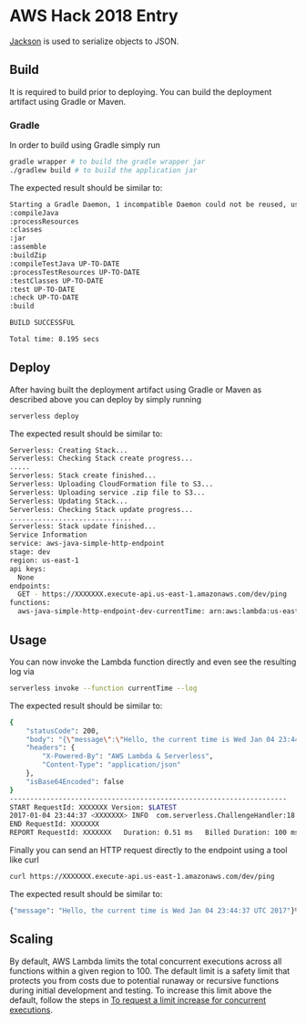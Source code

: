 <!--
title: AWS Hack 2018 Entry: Good Choice Gamification - backend

-->
# AWS Hack 2018 Entry


[Jackson](https://github.com/FasterXML/jackson) is used to serialize objects to JSON.


## Build

It is required to build prior to deploying. You can build the deployment artifact using Gradle or Maven.

### Gradle

In order to build using Gradle simply run

```bash
gradle wrapper # to build the gradle wrapper jar
./gradlew build # to build the application jar
```

The expected result should be similar to:

```bash
Starting a Gradle Daemon, 1 incompatible Daemon could not be reused, use --status for details
:compileJava
:processResources
:classes
:jar
:assemble
:buildZip
:compileTestJava UP-TO-DATE
:processTestResources UP-TO-DATE
:testClasses UP-TO-DATE
:test UP-TO-DATE
:check UP-TO-DATE
:build

BUILD SUCCESSFUL

Total time: 8.195 secs
```

## Deploy

After having built the deployment artifact using Gradle or Maven as described above you can deploy by simply running

```bash
serverless deploy
```

The expected result should be similar to:

```bash
Serverless: Creating Stack...
Serverless: Checking Stack create progress...
.....
Serverless: Stack create finished...
Serverless: Uploading CloudFormation file to S3...
Serverless: Uploading service .zip file to S3...
Serverless: Updating Stack...
Serverless: Checking Stack update progress...
..............................
Serverless: Stack update finished...
Service Information
service: aws-java-simple-http-endpoint
stage: dev
region: us-east-1
api keys:
  None
endpoints:
  GET - https://XXXXXXX.execute-api.us-east-1.amazonaws.com/dev/ping
functions:
  aws-java-simple-http-endpoint-dev-currentTime: arn:aws:lambda:us-east-1:XXXXXXX:function:aws-java-simple-http-endpoint-dev-currentTime

```

## Usage

You can now invoke the Lambda function directly and even see the resulting log via

```bash
serverless invoke --function currentTime --log
```

The expected result should be similar to:

```bash
{
    "statusCode": 200,
    "body": "{\"message\":\"Hello, the current time is Wed Jan 04 23:44:37 UTC 2017\"}",
    "headers": {
        "X-Powered-By": "AWS Lambda & Serverless",
        "Content-Type": "application/json"
    },
    "isBase64Encoded": false
}
--------------------------------------------------------------------
START RequestId: XXXXXXX Version: $LATEST
2017-01-04 23:44:37 <XXXXXXX> INFO  com.serverless.ChallengeHandler:18 - received: {}
END RequestId: XXXXXXX
REPORT RequestId: XXXXXXX	Duration: 0.51 ms	Billed Duration: 100 ms 	Memory Size: 1024 MB	Max Memory Used: 53 MB
```

Finally you can send an HTTP request directly to the endpoint using a tool like curl

```bash
curl https://XXXXXXX.execute-api.us-east-1.amazonaws.com/dev/ping
```

The expected result should be similar to:

```bash
{"message": "Hello, the current time is Wed Jan 04 23:44:37 UTC 2017"}%  
```

## Scaling

By default, AWS Lambda limits the total concurrent executions across all functions within a given region to 100. The default limit is a safety limit that protects you from costs due to potential runaway or recursive functions during initial development and testing. To increase this limit above the default, follow the steps in [To request a limit increase for concurrent executions](http://docs.aws.amazon.com/lambda/latest/dg/concurrent-executions.html#increase-concurrent-executions-limit).
